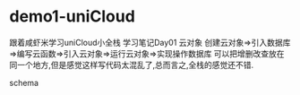 # demo1-uniCloud
跟着咸虾米学习uniCloud小全栈
学习笔记Day01
云对象
创建云对象=>引入数据库=>编写云函数=>引入云对象=>运行云对象=>实现操作数据库
可以把增删改查放在同一个地方,但是感觉这样写代码太混乱了,总而言之,全栈的感觉还不错.

schema
